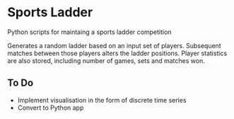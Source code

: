 # Sports Ladder

Python scripts for maintaing a sports ladder competition

Generates a random ladder based on an input set of players. Subsequent matches between those players alters the ladder positions.
Player statistics are also stored, including number of games, sets and matches won.

## To Do
* Implement visualisation in the form of discrete time series
* Convert to Python app
